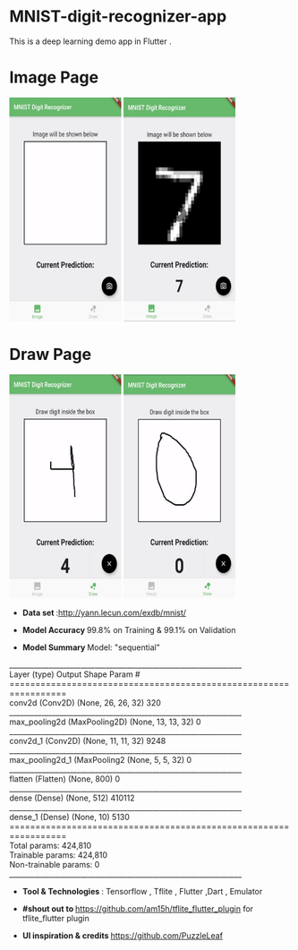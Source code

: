 # MNIST-digit-recognizer-app
This is a deep learning demo app in Flutter .


# Image Page

<img src="https://github.com/richakbee/MNIST-digit-recognizer-app/blob/master/screenshotsImagePage.png" width="200" height="400" />   <img src="https://github.com/richakbee/MNIST-digit-recognizer-app/blob/master/screenshotImagePage2.png" width="200" height="400" />

# Draw Page

<img src="https://github.com/richakbee/MNIST-digit-recognizer-app/blob/master/screenshotDrawPage.png" width="200" height="400" />     <img src="https://github.com/richakbee/MNIST-digit-recognizer-app/blob/master/screenshotsImagePage2.png" width="200" height="400" />


- <b>Data set </b>:http://yann.lecun.com/exdb/mnist/

- <b>Model Accuracy </b> 99.8%  on Training & 99.1% on Validation 


- <b>Model Summary </b>
Model: "sequential"
<p>
_________________________________________________________________<br>
Layer (type)                 Output Shape              Param #   <br>
=================================================================<br>
conv2d (Conv2D)              (None, 26, 26, 32)        320       <br>
_________________________________________________________________<br>
max_pooling2d (MaxPooling2D) (None, 13, 13, 32)        0         <br>
_________________________________________________________________<br>
conv2d_1 (Conv2D)            (None, 11, 11, 32)        9248      <br>
_________________________________________________________________<br>
max_pooling2d_1 (MaxPooling2 (None, 5, 5, 32)          0         <br>
_________________________________________________________________<br>
flatten (Flatten)            (None, 800)               0         <br>
_________________________________________________________________<br>
dense (Dense)                (None, 512)               410112    <br>
_________________________________________________________________<br>
dense_1 (Dense)              (None, 10)                5130      <br>
=================================================================<br>
Total params: 424,810<br>
Trainable params: 424,810<br>
Non-trainable params: 0<br>
_________________________________________________________________
</p>

- <b>Tool & Technologies </b>: Tensorflow , Tflite , Flutter ,Dart , Emulator 

- <b>#shout out to </b> https://github.com/am15h/tflite_flutter_plugin for tflite_flutter plugin
- <b> UI inspiration & credits </b> https://github.com/PuzzleLeaf 

